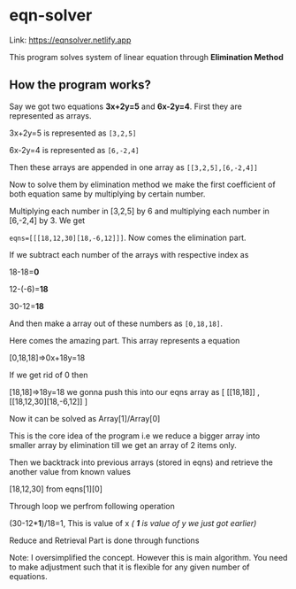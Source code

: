 # eqn-solver

Link: https://eqnsolver.netlify.app

This program solves system of linear equation through **Elimination Method**

## How the program works?

Say we got two equations **3x+2y=5** and **6x-2y=4**. First they are represented as arrays.

3x+2y=5 is represented as `[3,2,5]`

6x-2y=4 is represented as `[6,-2,4]`

Then these arrays are appended in one array as `[[3,2,5],[6,-2,4]]`

Now to solve them by elimination method we make the first coefficient of both equation same by multiplying by certain number.

Multiplying each number in [3,2,5] by 6 and multiplying each number in [6,-2,4] by 3. We get

`eqns=[[[18,12,30][18,-6,12]]]`. Now comes the elimination part.

If we subtract each number of the arrays with respective index as

18-18=**0**

12-(-6)=**18**

30-12=**18** 

And then make a array out of these numbers as `[0,18,18]`.

Here comes the amazing part. This array represents a equation

[0,18,18]=>0x+18y=18

If we get rid of 0 then

[18,18]=>18y=18 we gonna push this into our eqns array as [ [[18,18]] , [[18,12,30][18,-6,12]] ]

Now it can be solved as Array[1]/Array[0]

This is the core idea of the program i.e we reduce a bigger array into smaller array by elimination till we get an array of 2 items only.

Then we backtrack into previous arrays (stored in eqns) and retrieve the another value from known values

[18,12,30] from eqns[1][0]

Through loop we perfrom following operation 

(30-12***1**)/18=1, This is value of x *( **1** is value of y we just got earlier)*

Reduce and Retrieval Part is done through functions

Note: I oversimplified the concept. However this is main algorithm. You need to make adjustment such that it is flexible for any given number of equations.
